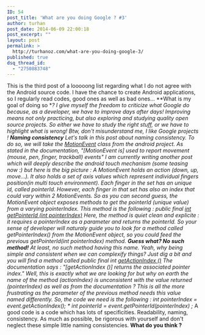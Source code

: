 ```yaml
---
ID: 54
post_title: 'What are you doing Google ? #3'
author: turhan
post_date: 2014-06-09 22:00:18
post_excerpt: ""
layout: post
permalink: >
  http://turhanoz.com/what-are-you-doing-google-3/
published: true
dsq_thread_id:
  - "2750883748"
---
```

This is the third post of a looooong list regarding what I do not agree with the Android source code. I have the chance to create Android applications, so I regularly read codes, good ones as well as bad ones... **What is my goal of doing so **? I give myself the freedom to criticize what Google do because, as a developer, we have to improve days after days! Improving means not only practicing, but also exploring and studying quality open source projects. So either we have to study the right stuff, or we have to highlight what is wrong! Btw, don't misunderstand me, I like Google projects ! **Naming consistency** Let's talk in this post about naming consistency. To do so, we will take the [MotionEvent][1] class from the android project. As stated in the documentation, *"[MotionEvent is] used to report movement (mouse, pen, finger, trackball) events"* I am currently writing another post which will deeply describe the android touch mechanism (some teasing now :) but here is the big picture : A MotionEvent holds an action (down, up, move...). It also holds a set of axis values which represent individual fingers position(in multi touch environment). Each finger in the set has an unique id, called pointerId. However, each finger in that set has also an index that could vary within 2 MotionEvents. So as you can second guess, the MotionEvent object exposes methods to get the pointerId (unique value) from a varying pointerIndex. This method is the following : public final [int getPointerId (int pointerIndex)][2] Here, the method is quiet clean and explicite : it requires a pointerIndex as a parameter and returns the pointerId. So your sense of developer will naturaly guide you to look for a method called getPointerIndex() from the MotionEvent object, so you could feed the previous getPointerId(int pointerIndex) method. **Guess what? No such method!** At least, no such method having this name. Yeah, why being simple and consistent when we can complexify things? Just dig a bit and you will find a method called public final int [getActionIndex ()][3] The documentation says : *"[getActionIndex ()] returns the associated pointer index."* Well, this is exactly what we are looking for but why on earth the name of the method (actionIndex) is unconsistent with the value returned (pointerIndex) as well as from the documentation ? This is all the more frustrating as the parameter of the previous method needs this value named differently. So, the code we need is the following : i*nt pointerIndex = event.getActionIndex();* * int pointerId = event.getPointerId(pointerIndex) ;* A good code is a code which has lots of specificities. Readability, naming, consistency. As much as possible, be rigorous with yourself and don't neglect these simple little naming consistencies. **What do you think ?**

 [1]: http://developer.android.com/reference/android/view/MotionEvent.html
 [2]: http://developer.android.com/reference/android/view/MotionEvent.html#getPointerId(int)
 [3]: http://developer.android.com/reference/android/view/MotionEvent.html#getActionIndex()